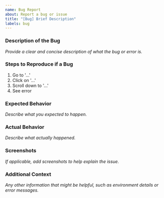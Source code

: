 ```yaml
---
name: Bug Report
about: Report a bug or issue
title: "[Bug] Brief Description"
labels: bug
---
```


### Description of the Bug
*Provide a clear and concise description of what the bug or error is.*

### Steps to Reproduce if a Bug
1. Go to '...'
2. Click on '...'
3. Scroll down to '...'
4. See error

### Expected Behavior
*Describe what you expected to happen.*

### Actual Behavior
*Describe what actually happened.*

### Screenshots
*If applicable, add screenshots to help explain the issue.*

### Additional Context
*Any other information that might be helpful, such as environment details or error messages.*
